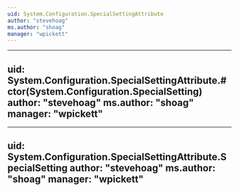 ```yaml
---
uid: System.Configuration.SpecialSettingAttribute
author: "stevehoag"
ms.author: "shoag"
manager: "wpickett"
---
```


---
uid: System.Configuration.SpecialSettingAttribute.#ctor(System.Configuration.SpecialSetting)
author: "stevehoag"
ms.author: "shoag"
manager: "wpickett"
---

---
uid: System.Configuration.SpecialSettingAttribute.SpecialSetting
author: "stevehoag"
ms.author: "shoag"
manager: "wpickett"
---
